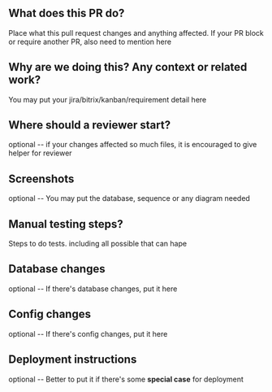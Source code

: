 ## What does this PR do?
Place what this pull request changes and anything affected. If your PR block or require another PR, also need to mention here

## Why are we doing this? Any context or related work?
You may put your jira/bitrix/kanban/requirement detail here

## Where should a reviewer start?
optional -- if your changes affected so much files, it is encouraged to give helper for reviewer

## Screenshots
optional -- You may put the database, sequence or any diagram needed

## Manual testing steps?
Steps to do tests. including all possible that can hape

## Database changes
optional -- If there's database changes, put it here

## Config changes
optional -- If there's config changes, put it here

## Deployment instructions
optional -- Better to put it if there's some **special case** for deployment
